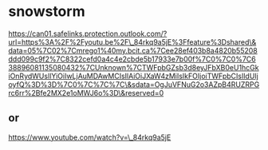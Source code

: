 # snowstorm

https://can01.safelinks.protection.outlook.com/?url=https%3A%2F%2Fyoutu.be%2F\_84rkq9a5jE%3Ffeature%3Dshared\&data=05%7C02%7Cmrego1%40my.bcit.ca%7Cee28ef403b8a4820b55208ddd099c9f2%7C8322cefd0a4c4e2cbde5b17933e7b00f%7C0%7C0%7C638896081135080432%7CUnknown%7CTWFpbGZsb3d8eyJFbXB0eU1hcGkiOnRydWUsIlYiOiIwLjAuMDAwMCIsIlAiOiJXaW4zMiIsIkFOIjoiTWFpbCIsIldUIjoyfQ%3D%3D%7C0%7C%7C%7C\&sdata=OgJuVFNuG2o3AZpB4RUZRPGrc6rr%2Bfe2MX2e1oMWJ6o%3D\&reserved=0



## or



https://www.youtube.com/watch?v=\_84rkq9a5jE



